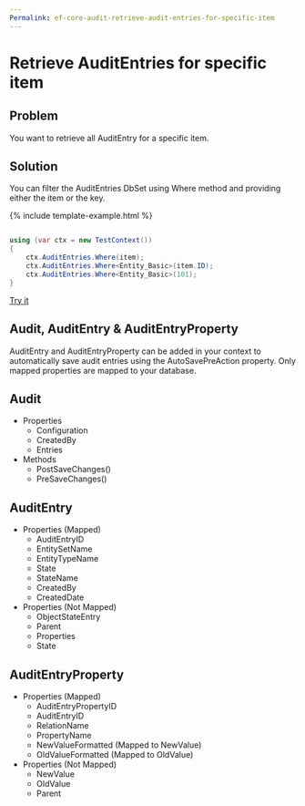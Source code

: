 ```yaml
---
Permalink: ef-core-audit-retrieve-audit-entries-for-specific-item
---
```


# Retrieve AuditEntries for specific item

## Problem

You want to retrieve all AuditEntry for a specific item.

## Solution

You can filter the AuditEntries DbSet using Where method and providing either the item or the key.

{% include template-example.html %} 
```csharp

using (var ctx = new TestContext())
{
    ctx.AuditEntries.Where(item);
    ctx.AuditEntries.Where<Entity_Basic>(item.ID);
    ctx.AuditEntries.Where<Entity_Basic>(101);
}

```
[Try it](https://dotnetfiddle.net/6qiMrl)

## Audit, AuditEntry & AuditEntryProperty

AuditEntry and AuditEntryProperty can be added in your context to automatically save audit entries using the AutoSavePreAction property. Only mapped properties are mapped to your database.

## Audit

 - Properties
   - Configuration
   - CreatedBy
   - Entries
 - Methods
   - PostSaveChanges()
   - PreSaveChanges()

## AuditEntry

 - Properties (Mapped)
   - AuditEntryID
   - EntitySetName
   - EntityTypeName
   - State
   - StateName
   - CreatedBy
   - CreatedDate
 - Properties (Not Mapped)
   - ObjectStateEntry
   - Parent
   - Properties
   - State

## AuditEntryProperty

 - Properties (Mapped)
   - AuditEntryPropertyID
   - AuditEntryID
   - RelationName
   - PropertyName
   - NewValueFormatted (Mapped to NewValue)
   - OldValueFormatted (Mapped to OldValue)
 - Properties (Not Mapped)
   - NewValue
   - OldValue
   - Parent
